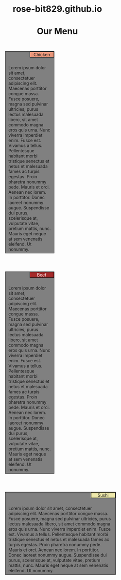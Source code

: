 # rose-bit829.github.io
<!DOCTYPE html>
<html>
<head>
<meta charset= "utf-8">

<title>Assignment2</title>

<style>
* {
  box-sizing: border-box;
}

h1 {
  text-align: center;
}


section { 
  background-color: gray;
  border: 1px solid black;
  padding: 10px 10px 10px 10px;
  margin: 30px;
  position: relative;
  
}

p {
  position: relative;
  top: 20px;
}

.pink {
  background-color: darkSalmon;
  text-align: center
}

.blue {
  background-color: brown;
  color: white;
  text-align: center;
}

.green {
  background-color: palegoldenrod;
  text-align: center;
}

.pink, .blue, .green {
  border: 1px solid black;
  width: 80px;
  position: absolute;
  top: 0;
  right: 0;
  
}


@media (min-width: 992px) {
  section {
    width: 25%;
    float: left;
  }
  
}
  

@media (min-width: 768px) and (max-width: 991px) {
  section {
    width: 40%;
    float: left;
  }
  .beef {
    width: 40%;
    /*float: both;*/
  }
  .sushi {
    width: 90%;
    float: left;
  }
}
  

@media (max-width: 767px)

</style>
</head>
<body>

<h1>Our Menu</h1>

<section class= "chicken">
<div class= "pink">Chicken</div>
<p>Lorem ipsum dolor sit amet, consectetuer adipiscing elit. Maecenas porttitor congue massa. Fusce posuere, magna sed pulvinar ultricies, purus lectus malesuada libero, sit amet commodo magna eros quis urna.
Nunc viverra imperdiet enim. Fusce est. Vivamus a tellus.
Pellentesque habitant morbi tristique senectus et netus et malesuada fames ac turpis egestas. Proin pharetra nonummy pede. Mauris et orci.
Aenean nec lorem. In porttitor. Donec laoreet nonummy augue.
Suspendisse dui purus, scelerisque at, vulputate vitae, pretium mattis, nunc. Mauris eget neque at sem venenatis eleifend. Ut nonummy.</p>
</section>

<section class= "beef">
<div class= "blue">Beef</div>
<p>Lorem ipsum dolor sit amet, consectetuer adipiscing elit. Maecenas porttitor congue massa. Fusce posuere, magna sed pulvinar ultricies, purus lectus malesuada libero, sit amet commodo magna eros quis urna.
Nunc viverra imperdiet enim. Fusce est. Vivamus a tellus.
Pellentesque habitant morbi tristique senectus et netus et malesuada fames ac turpis egestas. Proin pharetra nonummy pede. Mauris et orci.
Aenean nec lorem. In porttitor. Donec laoreet nonummy augue.
Suspendisse dui purus, scelerisque at, vulputate vitae, pretium mattis, nunc. Mauris eget neque at sem venenatis eleifend. Ut nonummy.
</p>
</section>

<section class = "sushi">
<div class= "green">Sushi</div>
<p>Lorem ipsum dolor sit amet, consectetuer adipiscing elit. Maecenas porttitor congue massa. Fusce posuere, magna sed pulvinar ultricies, purus lectus malesuada libero, sit amet commodo magna eros quis urna.
Nunc viverra imperdiet enim. Fusce est. Vivamus a tellus.
Pellentesque habitant morbi tristique senectus et netus et malesuada fames ac turpis egestas. Proin pharetra nonummy pede. Mauris et orci.
Aenean nec lorem. In porttitor. Donec laoreet nonummy augue.
Suspendisse dui purus, scelerisque at, vulputate vitae, pretium mattis, nunc. Mauris eget neque at sem venenatis eleifend. Ut nonummy.
</p>
</section>

</body>
</html>
